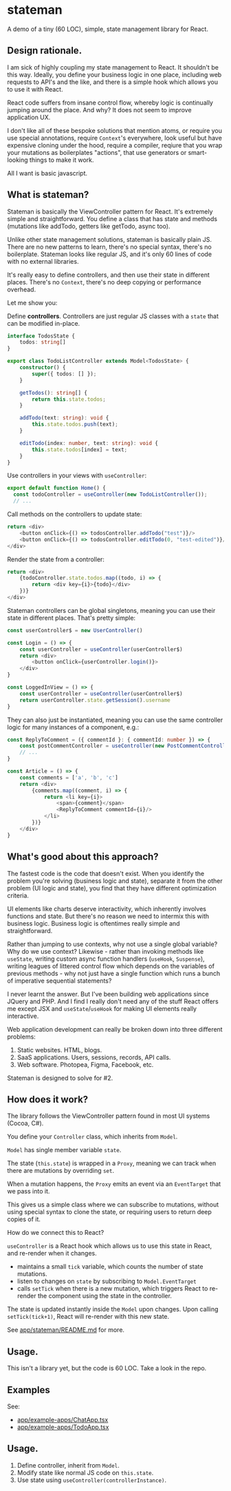 stateman
========

A demo of a tiny (60 LOC), simple, state management library for React.

## Design rationale.

I am sick of highly coupling my state management to React. It shouldn't be this way. Ideally, you define your business logic in one place, including web requests to API's and the like, and there is a simple hook which allows you to use it with React.

React code suffers from insane control flow, whereby logic is continually jumping around the place. And why? It does not seem to improve application UX. 

I don't like all of these bespoke solutions that mention atoms, or require you use special annotations, require `Context`'s everywhere, look useful but have expensive cloning under the hood, require a compiler, reqiure that you wrap your mutations as boilerplates "actions", that use generators or smart-looking things to make it work. 

All I want is basic javascript.

## What is stateman?

Stateman is basically the ViewController pattern for React. It's extremely simple and straightforward. You define a class that has state and methods (mutations like addTodo, getters like getTodo, async too).

Unlike other state management solutions, stateman is basically plain JS. There are no new patterns to learn, there's no special syntax, there's no boilerplate. Stateman looks like regular JS, and it's only 60 lines of code with no external libraries.

It's really easy to define controllers, and then use their state in different places. There's no `Context`, there's no deep copying or performance overhead.

Let me show you:

Define **controllers**. Controllers are just regular JS classes with a `state` that can be modified in-place.

```ts
interface TodosState {
    todos: string[]
}

export class TodoListController extends Model<TodosState> {
    constructor() {
        super({ todos: [] });
    }

    getTodos(): string[] {
        return this.state.todos;
    }

    addTodo(text: string): void {
        this.state.todos.push(text);
    }

    editTodo(index: number, text: string): void {
        this.state.todos[index] = text;
    }
}
```

Use controllers in your views with `useController`:

```ts
export default function Home() {
  const todoController = useController(new TodoListController());
  // ...
```

Call methods on the controllers to update state:

```ts
return <div>
    <button onClick={() => todosController.addTodo("test")}/>
    <button onClick={() => todosController.editTodo(0, "test-edited")}/>
</div>
```

Render the state from a controller:

```ts
return <div>
    {todoController.state.todos.map((todo, i) => {
        return <div key={i}>{todo}</div>
    })}
</div>
```

Stateman controllers can be global singletons, meaning you can use their state in different places. That's pretty simple:

```ts
const userController$ = new UserController()

const Login = () => {
    const userController = useController(userController$)
    return <div>
        <button onClick={userController.login()}>
    </div>
}

const LoggedInView = () => {
    const userController = useController(userController$)
    return userController.state.getSession().username
}
```

They can also just be instantiated, meaning you can use the same controller logic for many instances of a component, e.g.:

```ts
const ReplyToComment = ({ commentId }: { commentId: number }) => {
    const postCommentController = useController(new PostCommentController(commentId))
    // ...
}

const Article = () => {
    const comments = ['a', 'b', 'c']
    return <div>
        {comments.map((comment, i) => {
            return <li key={i}>
                <span>{comment}</span>
                <ReplyToComment commentId={i}/>
            </li>
        })}
    </div>
}
```

## What's good about this approach?

The fastest code is the code that doesn't exist. When you identify the problem you're solving (business logic and state), separate it from the other problem (UI logic and state), you find that they have different optimization criteria. 

UI elements like charts deserve interactivity, which inherently involves functions and state. But there's no reason we need to intermix this with business logic. Business logic is oftentimes really simple and straightforward. 

Rather than jumping to use contexts, why not use a single global variable? Why do we use context? Likewise - rather than invoking methods like `useState`, writing custom async function handlers (`useHook`, `Suspense`), writing leagues of littered control flow which depends on the variables of previous methods - why not just have a single function which runs a bunch of imperative sequential statements? 

I never learnt the answer. But I've been building web applications since JQuery and PHP. And I find I really don't need any of the stuff React offers me except JSX and `useState`/`useHook` for making UI elements really interactive.

Web application development can really be broken down into three different problems:

 1. Static websites. HTML, blogs.
 2. SaaS applications. Users, sessions, records, API calls.
 3. Web software. Photopea, Figma, Facebook, etc.

Stateman is designed to solve for #2.

## How does it work?

The library follows the ViewController pattern found in most UI systems (Cocoa, C#). 

You define your `Controller` class, which inherits from `Model`.

`Model` has single member variable `state`.

The state (`this.state`) is wrapped in a `Proxy`, meaning we can track when there are mutations by overriding `set`. 

When a mutation happens, the `Proxy` emits an event via an `EventTarget` that we pass into it.

This gives us a simple class where we can subscribe to mutations, without using special syntax to clone the state, or requiring users to return deep copies of it. 

How do we connect this to React?

`useController` is a React hook which allows us to use this state in React, and re-render when it changes.

 - maintains a small `tick` variable, which counts the number of state mutations.
 - listen to changes on `state` by subscribing to `Model.EventTarget`
 - calls `setTick` when there is a new mutation, which triggers React to re-render the component using the state in the controller.

The state is updated instantly inside the `Model` upon changes. Upon calling `setTick(tick+1)`, React will re-render with this new state.

See [app/stateman/README.md](./app/stateman/README.md) for more.

## Usage.

This isn't a library yet, but the code is 60 LOC. Take a look in the repo.

## Examples

See:

 - [app/example-apps/ChatApp.tsx](./app/example-apps/ChatApp.tsx)
 - [app/example-apps/TodoApp.tsx](./app/example-apps/TodoApp.tsx)

## Usage.

 1. Define controller, inherit from `Model`.
 2. Modify state like normal JS code on `this.state`.
 3. Use state using `useController(controllerInstance)`.
